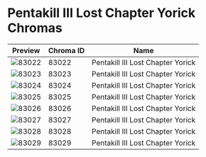 # Pentakill III Lost Chapter Yorick Chromas



| Preview | Chroma ID | Name |
|---------|-----------|------|
| ![83022](https://raw.communitydragon.org/latest/plugins/rcp-be-lol-game-data/global/default/v1/champion-chroma-images/83/83022.png) | 83022 | Pentakill III Lost Chapter Yorick |
| ![83023](https://raw.communitydragon.org/latest/plugins/rcp-be-lol-game-data/global/default/v1/champion-chroma-images/83/83023.png) | 83023 | Pentakill III Lost Chapter Yorick |
| ![83024](https://raw.communitydragon.org/latest/plugins/rcp-be-lol-game-data/global/default/v1/champion-chroma-images/83/83024.png) | 83024 | Pentakill III Lost Chapter Yorick |
| ![83025](https://raw.communitydragon.org/latest/plugins/rcp-be-lol-game-data/global/default/v1/champion-chroma-images/83/83025.png) | 83025 | Pentakill III Lost Chapter Yorick |
| ![83026](https://raw.communitydragon.org/latest/plugins/rcp-be-lol-game-data/global/default/v1/champion-chroma-images/83/83026.png) | 83026 | Pentakill III Lost Chapter Yorick |
| ![83027](https://raw.communitydragon.org/latest/plugins/rcp-be-lol-game-data/global/default/v1/champion-chroma-images/83/83027.png) | 83027 | Pentakill III Lost Chapter Yorick |
| ![83028](https://raw.communitydragon.org/latest/plugins/rcp-be-lol-game-data/global/default/v1/champion-chroma-images/83/83028.png) | 83028 | Pentakill III Lost Chapter Yorick |
| ![83029](https://raw.communitydragon.org/latest/plugins/rcp-be-lol-game-data/global/default/v1/champion-chroma-images/83/83029.png) | 83029 | Pentakill III Lost Chapter Yorick |